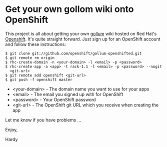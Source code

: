 # Get your own gollom wiki onto OpenShift

This project is all about getting your own [gollum](https://github.com/github/gollum) wiki hosted on
Red Hat's [Openshift](https://openshift.redhat.com/app/). It's quite straight forward. Just sign up
for an OpenShift account and follow these instructions:

    $ git clone git://github.com/openshift/gollum-openshifted.git
    $ git remote rm origin
    $ rhc-create-domain -n <your-domain> -l <email> -p <password>
    $ rhc-create-app -a <app> -t rack-1.1 -l <email> -p <password> --nogit
      <git-url>
    $ git remote add openshift <git-url>  
    $ git push -f openshift master
    
* \<your-domain\> - The domain name you want to use for your apps
* \<email\>       - The email you signed up with for OpenShift  
* \<password\>    - Your OpenShift password
* \<git-url\>     - The OpenShift git URL which you receive when creating the app	

Let me know if you have problems ...

Enjoy,

Hardy
